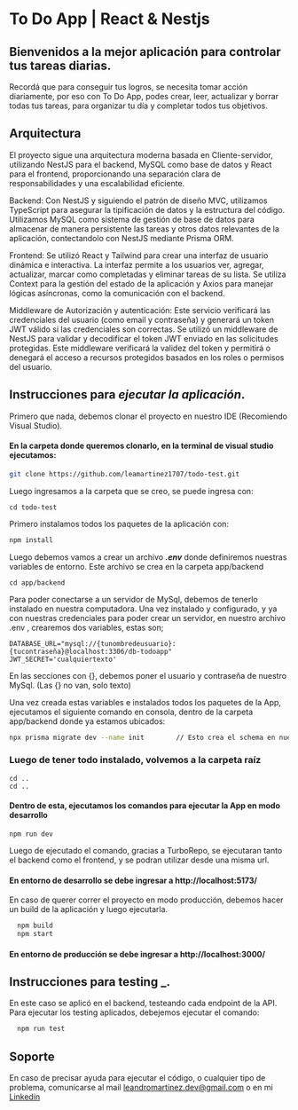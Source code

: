 
# **To Do App | React & Nestjs**

## Bienvenidos a la mejor aplicación para controlar tus tareas diarias.
Recordá que para conseguir tus logros, se necesita tomar acción diariamente, por eso con To Do App, podes crear, leer, actualizar y borrar todas tus tareas, para organizar tu día y completar todos tus objetivos.

## Arquitectura

El proyecto sigue una arquitectura moderna basada en Cliente-servidor, utilizando NestJS para el backend, MySQL como base de datos y React para el frontend, proporcionando una separación clara de responsabilidades y una escalabilidad eficiente.

Backend: Con NestJS y siguiendo el patrón de diseño MVC, utilizamos TypeScript para asegurar la tipificación de datos y la estructura del código. Utilizamos MySQL como sistema de gestión de base de datos para almacenar de manera persistente las tareas y otros datos relevantes de la aplicación, contectandolo con NestJS mediante Prisma ORM.

Frontend: Se utilizó React y Tailwind para crear una interfaz de usuario dinámica e interactiva. La interfaz permite a los usuarios ver, agregar, actualizar, marcar como completadas y eliminar tareas de su lista. Se utiliza Context para la gestión del estado de la aplicación y Axios para manejar lógicas asíncronas, como la comunicación con el backend.

Middleware de Autorización y autenticación: Este servicio verificará las credenciales del usuario (como email y contraseña) y generará un token JWT válido si las credenciales son correctas.
Se utilizó un middleware de NestJS para validar y decodificar el token JWT enviado en las solicitudes protegidas. Este middleware verificará la validez del token y permitirá o denegará el acceso a recursos protegidos basados en los roles o permisos del usuario.
## Instrucciones para _ejecutar la aplicación_.

Primero que nada, debemos clonar el proyecto en nuestro IDE (Recomiendo Visual Studio).

  #### En la carpeta donde queremos clonarlo, en la terminal de visual studio ejecutamos:
  ```bash
  git clone https://github.com/leamartinez1707/todo-test.git
  ```

  Luego ingresamos a la carpeta que se creo, se puede ingresa con:
  ```
  cd todo-test
  ```

Primero instalamos todos los paquetes de la aplicación con:
```bash
npm install
```
Luego debemos vamos a crear un archivo **_.env_** donde definiremos nuestras variables de entorno. Este archivo se crea en la carpeta app/backend
```
cd app/backend
```
Para poder conectarse a un servidor de MySql, debemos de tenerlo instalado en nuestra computadora.
Una vez instalado y configurado, y ya con nuestras credenciales para poder crear un servidor, en nuestro archivo .env , crearemos dos variables, estas son;
```
DATABASE_URL="mysql://{tunombredeusuario}:{tucontraseña}@localhost:3306/db-todoapp"
JWT_SECRET='cualquiertexto'
```
  En las secciones con {}, debemos poner el usuario y contraseña de nuestro MySql.
  (Las {} no van, solo texto)

Una vez creada estas variables e instalados todos los paquetes de la App, ejecutamos el siguiente comando en consola, dentro de la carpeta app/backend donde ya estamos ubicados:
```bash      
npx prisma migrate dev --name init        // Esto crea el schema en nuestra base de datos MySql
```

### Luego de tener todo instalado, volvemos a la carpeta raíz
```
cd ..
cd ..
```
#### Dentro de esta, ejecutamos los comandos para ejecutar la App en modo desarrollo
```
npm run dev
```
Luego de ejecutado el comando, gracias a TurboRepo, se ejecutaran tanto el backend como el frontend, y se podran utilizar desde una misma url.

#### En entorno de desarrollo se debe ingresar a http://localhost:5173/

En caso de querer correr el proyecto en modo producción, debemos hacer un build de la aplicación y luego ejecutarla.
```bash
  npm build
  npm start
```
#### En entorno de producción se debe ingresar a http://localhost:3000/

## Instrucciones para testing _.

En este caso se aplicó en el backend, testeando cada endpoint de la API.
Para ejecutar los testing aplicados, debejemos ejecutar el comando:

```bash
  npm run test
```
## Soporte

En caso de precisar ayuda para ejecutar el código, o cualquier tipo de problema, comunicarse al mail leandromartinez.dev@gmail.com o en mi [Linkedin](https://www.linkedin.com/in/leandromartinezuy)

